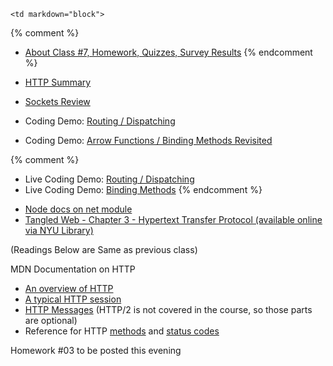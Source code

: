 	<td markdown="block">
{% comment %}
* [About Class #7, Homework, Quizzes, Survey Results](slides/07/meta.html)
{% endcomment %}


* [HTTP Summary](slides/07/http-summary.html)
* [Sockets Review](slides/07/sockets-review.html)
* Coding Demo: [Routing / Dispatching](https://github.com/nyu-csci-ua-0480-008-spring-2017/examples/blob/master/class08/webServer.js)
* Coding Demo: [Arrow Functions / Binding Methods Revisited](https://github.com/nyu-csci-ua-0480-008-spring-2017/examples/blob/master/class08/redacted.js)

{% comment %}
* Live Coding Demo: [Routing / Dispatching](https://github.com/nyu-csci-ua-0480-001-fall-2016/examples)
* Live Coding Demo: [Binding Methods](https://github.com/nyu-csci-ua-0480-001-fall-2016/examples)
{% endcomment %}

</td>
	<td markdown="block">

* [Node docs on net module](https://nodejs.org/api/net.html)
* [Tangled Web - Chapter 3  -  Hypertext Transfer Protocol (available online via NYU Library)](https://getit.library.nyu.edu/go/9409104)

(Readings Below are Same as previous class)

MDN Documentation on HTTP

* [An overview of HTTP](https://developer.mozilla.org/en-US/docs/Web/HTTP/Overview)
* [A typical HTTP session](https://developer.mozilla.org/en-US/docs/Web/HTTP/Session)
* [HTTP Messages](https://developer.mozilla.org/en-US/docs/Web/HTTP/Messages) (HTTP/2 is not covered in the course, so those parts are optional)
* Reference for HTTP [methods](https://developer.mozilla.org/en-US/docs/Web/HTTP/Methods) and [status codes](https://developer.mozilla.org/en-US/docs/Web/HTTP/Status)



</td>
	<td markdown="block">

Homework #03 to be posted this evening

<!--
* [](assignments/.html)
-->
</td>
